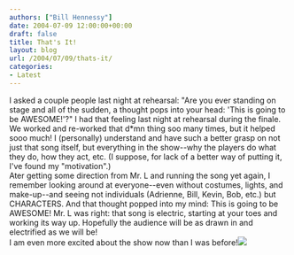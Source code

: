```yaml
---
authors: ["Bill Hennessy"]
date: 2004-07-09 12:00:00+00:00
draft: false
title: That's It!
layout: blog
url: /2004/07/09/thats-it/
categories:
- Latest
---
```


I asked a couple people last night at rehearsal: "Are you ever standing on stage and all of the sudden, a thought pops into your head: 'This is going to be AWESOME!'?" I had that feeling last night at rehearsal during the finale. We worked and re-worked that d*mn thing soo many times, but it helped sooo much! I (personally) understand and have such a better grasp on not just that song itself, but everything in the show--why the players do what they do, how they act, etc. (I suppose, for lack of a better way of putting it, I've found my "motivation".)   
Ater getting some direction from Mr. L and running the song yet again, I remember looking around at everyone--even without costumes, lights, and make-up--and seeing not individuals (Adrienne, Bill, Kevin, Bob, etc.) but CHARACTERS. And that thought popped into my mind: This is going to be AWESOME! Mr. L was right: that song is electric, starting at your toes and working its way up. Hopefully the audience will be as drawn in and electrified as we will be!  
I am even more excited about the show now than I was before!![](https://blog.billhennessy.com/aggbug.aspx?PostID=702)

